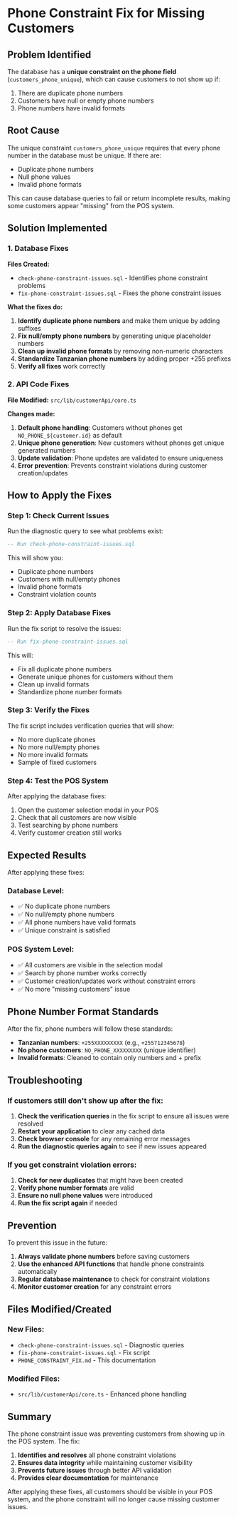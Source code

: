 # Phone Constraint Fix for Missing Customers

## Problem Identified
The database has a **unique constraint on the phone field** (`customers_phone_unique`), which can cause customers to not show up if:
1. There are duplicate phone numbers
2. Customers have null or empty phone numbers
3. Phone numbers have invalid formats

## Root Cause
The unique constraint `customers_phone_unique` requires that every phone number in the database must be unique. If there are:
- Duplicate phone numbers
- Null phone values
- Invalid phone formats

This can cause database queries to fail or return incomplete results, making some customers appear "missing" from the POS system.

## Solution Implemented

### 1. Database Fixes
**Files Created:**
- `check-phone-constraint-issues.sql` - Identifies phone constraint problems
- `fix-phone-constraint-issues.sql` - Fixes the phone constraint issues

**What the fixes do:**
1. **Identify duplicate phone numbers** and make them unique by adding suffixes
2. **Fix null/empty phone numbers** by generating unique placeholder numbers
3. **Clean up invalid phone formats** by removing non-numeric characters
4. **Standardize Tanzanian phone numbers** by adding proper +255 prefixes
5. **Verify all fixes** work correctly

### 2. API Code Fixes
**File Modified:** `src/lib/customerApi/core.ts`

**Changes made:**
1. **Default phone handling**: Customers without phones get `NO_PHONE_${customer.id}` as default
2. **Unique phone generation**: New customers without phones get unique generated numbers
3. **Update validation**: Phone updates are validated to ensure uniqueness
4. **Error prevention**: Prevents constraint violations during customer creation/updates

## How to Apply the Fixes

### Step 1: Check Current Issues
Run the diagnostic query to see what problems exist:
```sql
-- Run check-phone-constraint-issues.sql
```

This will show you:
- Duplicate phone numbers
- Customers with null/empty phones
- Invalid phone formats
- Constraint violation counts

### Step 2: Apply Database Fixes
Run the fix script to resolve the issues:
```sql
-- Run fix-phone-constraint-issues.sql
```

This will:
- Fix all duplicate phone numbers
- Generate unique phones for customers without them
- Clean up invalid formats
- Standardize phone number formats

### Step 3: Verify the Fixes
The fix script includes verification queries that will show:
- No more duplicate phones
- No more null/empty phones
- No more invalid formats
- Sample of fixed customers

### Step 4: Test the POS System
After applying the database fixes:
1. Open the customer selection modal in your POS
2. Check that all customers are now visible
3. Test searching by phone numbers
4. Verify customer creation still works

## Expected Results

After applying these fixes:

### Database Level:
- ✅ No duplicate phone numbers
- ✅ No null/empty phone numbers
- ✅ All phone numbers have valid formats
- ✅ Unique constraint is satisfied

### POS System Level:
- ✅ All customers are visible in the selection modal
- ✅ Search by phone number works correctly
- ✅ Customer creation/updates work without constraint errors
- ✅ No more "missing customers" issue

## Phone Number Format Standards

After the fix, phone numbers will follow these standards:
- **Tanzanian numbers**: `+255XXXXXXXXX` (e.g., `+255712345678`)
- **No phone customers**: `NO_PHONE_XXXXXXXXX` (unique identifier)
- **Invalid formats**: Cleaned to contain only numbers and + prefix

## Troubleshooting

### If customers still don't show up after the fix:

1. **Check the verification queries** in the fix script to ensure all issues were resolved
2. **Restart your application** to clear any cached data
3. **Check browser console** for any remaining error messages
4. **Run the diagnostic queries again** to see if new issues appeared

### If you get constraint violation errors:

1. **Check for new duplicates** that might have been created
2. **Verify phone number formats** are valid
3. **Ensure no null phone values** were introduced
4. **Run the fix script again** if needed

## Prevention

To prevent this issue in the future:

1. **Always validate phone numbers** before saving customers
2. **Use the enhanced API functions** that handle phone constraints automatically
3. **Regular database maintenance** to check for constraint violations
4. **Monitor customer creation** for any constraint errors

## Files Modified/Created

### New Files:
- `check-phone-constraint-issues.sql` - Diagnostic queries
- `fix-phone-constraint-issues.sql` - Fix script
- `PHONE_CONSTRAINT_FIX.md` - This documentation

### Modified Files:
- `src/lib/customerApi/core.ts` - Enhanced phone handling

## Summary

The phone constraint issue was preventing customers from showing up in the POS system. The fix:

1. **Identifies and resolves** all phone constraint violations
2. **Ensures data integrity** while maintaining customer visibility
3. **Prevents future issues** through better API validation
4. **Provides clear documentation** for maintenance

After applying these fixes, all customers should be visible in your POS system, and the phone constraint will no longer cause missing customer issues.
